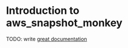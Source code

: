 # Introduction to aws_snapshot_monkey

TODO: write [great documentation](http://jacobian.org/writing/what-to-write/)

